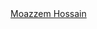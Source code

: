 <script src="https://platform.linkedin.com/badges/js/profile.js" async defer type="text/javascript"></script><div class="badge-base LI-profile-badge" data-locale="en_US" data-size="medium" data-theme="light" data-type="VERTICAL" data-vanity="qrcode-onboarding" data-version="v1"><a class="badge-base__link LI-simple-link" href="https://bd.linkedin.com/in/qrcode-onboarding?trk=profile-badge">Moazzem Hossain</a></div>
              
